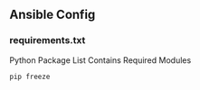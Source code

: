 ## Ansible Config

### requirements.txt 
Python Package List Contains Required Modules 

````
pip freeze
````
